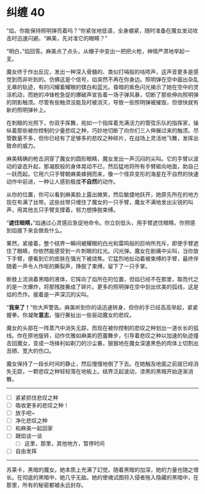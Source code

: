 # 纠缠 40

“焰，你能保持照明弹亮着吗？”你紧张地低语，全身绷紧，随时准备在魔女发动攻击时迅速闪避。“麻美，先对准它的眼睛？”

“明白，”焰回答。麻美点了点头，从帽子中变出一把把火枪，神情严肃地举起一支。

魔女终于作出反应，发出一种深入骨髓的、类似打嗝般的咕哝声，这声音更多是感觉到而非听到的。仿佛这是个信号，焰突然不再在你身边。照明弹在空中画出杂乱无章的轨迹，有的闪耀着耀眼的镁白和蓝光。昏暗的紫色闪光揭示了她在空中的灵活机动，而她的冲锋枪急促的爆破声宣告着一场子弹风暴，切断了那些伸向照明弹的阴影触须。尽管有些触须没能及时被消灭，导致一些照明弹被摧毁，但很快就有新的照明弹补上。

在刺眼的光照下，你双手挥舞，宛如一个指挥着充满活力的管弦乐队的指挥家，操纵着那些被你控制的少量悲叹之种，巧妙地切断了向你们三人伸展过来的触须。尽管数量不多，但你已经有了足够多的悲叹之种碎片，在战场上灵活地飞舞，发挥出致命的威力。

麻美精确的枪击洞穿了魔女的圆形眼睛，魔女发出一声沉闷的尖叫。它的手臂以波动的姿态升起，那凝胶般的身体晃动不已，然后猛地将所有手臂砸向地面，助自己一跃而起。它用六只手臂朝麻美蜂拥而来，像一个怪异变形的海星在不自然的快速动作中前进，一种让人感到极度**不自然**的动作。

从你的位置，你可以看到麻美脸上露出微笑，然后敏捷地跃开，她原先所在的地方现在布满了丝带。这些丝带只缠住了魔女的一只手臂，魔女不满地发出尖锐的叫声，用其他五只手臂支撑着，努力想挣脱束缚。

“**遮住眼睛，**”焰通过心灵感应急促地命令。你立刻低头，用手臂遮住眼睛，你预感到焰接下来会做些什么。

果然，紧接着，整个结界一瞬间被耀眼的白光和雷鸣般的巨响所充斥，即使手臂遮住了眼睛，你依然能感受到一片刺眼的红光。闪光弹。魔女在剧痛中尖叫，当你放下手臂，便看到它的皮肤在强光下被烧焦。它猛烈地扯动着被束缚的手臂，最终伴随着一声令人作呕的撕裂声，挣脱了束缚，留下了一只手掌。

断肢上流淌着黑暗的液体，它挥向了焰所在的位置，但焰已经不在那里，取而代之的是一次爆炸，将那残肢撕成了碎片。更多的照明弹在空中划出优美的弧线，这是焰的杰作。接着是一声深沉的尖叫。

“**我来了！**”你大声警告。麻美听到你的话迅速转身，但你的手已经高高举起，紧紧握拳。你凝聚**意志**，强行撕扯出一些驱动魔女的悲叹。

魔女的头部在一阵蒸汽中消失无踪，而现在被你控制的悲叹之种划出一道长长的弧线。你在原地旋转，动作优雅如麻美的芭蕾舞步，引导着悲叹之种以加速的轨迹撞击回魔女，变成一场锋利如剃刀的沙尘暴，狠狠地在魔女深邃黑色的肉体上切割出丑陋、宽大的伤口。

魔女保持了一段长时间的静止，然后慢慢地倒了下去。在她触及地面之前就已经消失无踪，一颗悲叹之种轻轻落在地板上。结界泛起波动，漆黑的黑暗开始逐渐消散。

---

- [ ] 紧紧抓住悲叹之种
- [ ] 吸收更多的悲叹之种！
- [ ] 放手吧~
- [ ] 净化悲叹之种
- [ ] 和麻美一起回家
- [ ] 跟焰谈一谈
  - [ ] 这里，那里，其他地方，暂停时间
- [ ] 自由发挥

---

苏莱卡，黑暗的魔女。她本质上充满了幻觉。随着黑暗的加深，她的力量也随之增长。在彻底的黑暗中，她几乎无敌。她的使魂试图将入侵者拖入隐藏的黑暗中，在那里，所有的秘密都被永远封存。
